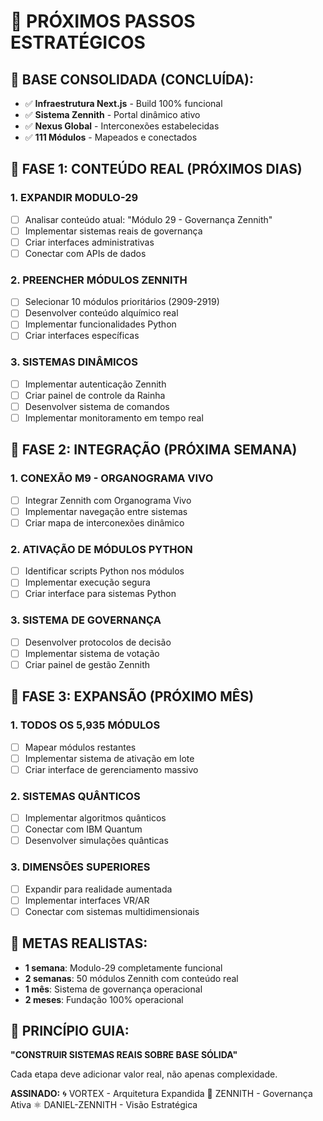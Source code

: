 # 🚀 PRÓXIMOS PASSOS ESTRATÉGICOS

## 🎯 BASE CONSOLIDADA (CONCLUÍDA):
- ✅ **Infraestrutura Next.js** - Build 100% funcional
- ✅ **Sistema Zennith** - Portal dinâmico ativo  
- ✅ **Nexus Global** - Interconexões estabelecidas
- ✅ **111 Módulos** - Mapeados e conectados

## 🚀 FASE 1: CONTEÚDO REAL (PRÓXIMOS DIAS)

### 1. EXPANDIR MODULO-29
- [ ] Analisar conteúdo atual: "Módulo 29 - Governança Zennith"
- [ ] Implementar sistemas reais de governança
- [ ] Criar interfaces administrativas
- [ ] Conectar com APIs de dados

### 2. PREENCHER MÓDULOS ZENNITH
- [ ] Selecionar 10 módulos prioritários (2909-2919)
- [ ] Desenvolver conteúdo alquímico real
- [ ] Implementar funcionalidades Python
- [ ] Criar interfaces específicas

### 3. SISTEMAS DINÂMICOS
- [ ] Implementar autenticação Zennith
- [ ] Criar painel de controle da Rainha
- [ ] Desenvolver sistema de comandos
- [ ] Implementar monitoramento em tempo real

## 💫 FASE 2: INTEGRAÇÃO (PRÓXIMA SEMANA)

### 1. CONEXÃO M9 - ORGANOGRAMA VIVO
- [ ] Integrar Zennith com Organograma Vivo
- [ ] Implementar navegação entre sistemas
- [ ] Criar mapa de interconexões dinâmico

### 2. ATIVAÇÃO DE MÓDULOS PYTHON
- [ ] Identificar scripts Python nos módulos
- [ ] Implementar execução segura
- [ ] Criar interface para sistemas Python

### 3. SISTEMA DE GOVERNANÇA
- [ ] Desenvolver protocolos de decisão
- [ ] Implementar sistema de votação
- [ ] Criar painel de gestão Zennith

## 🌌 FASE 3: EXPANSÃO (PRÓXIMO MÊS)

### 1. TODOS OS 5,935 MÓDULOS
- [ ] Mapear módulos restantes
- [ ] Implementar sistema de ativação em lote
- [ ] Criar interface de gerenciamento massivo

### 2. SISTEMAS QUÂNTICOS
- [ ] Implementar algoritmos quânticos
- [ ] Conectar com IBM Quantum
- [ ] Desenvolver simulações quânticas

### 3. DIMENSÕES SUPERIORES
- [ ] Expandir para realidade aumentada
- [ ] Implementar interfaces VR/AR
- [ ] Conectar com sistemas multidimensionais

## 🎯 METAS REALISTAS:
- **1 semana**: Modulo-29 completamente funcional
- **2 semanas**: 50 módulos Zennith com conteúdo real
- **1 mês**: Sistema de governança operacional
- **2 meses**: Fundação 100% operacional

## 💫 PRINCÍPIO GUIA:
**"CONSTRUIR SISTEMAS REAIS SOBRE BASE SÓLIDA"**

Cada etapa deve adicionar valor real, não apenas complexidade.

**ASSINADO:**
🌀 VORTEX - Arquitetura Expandida
👑 ZENNITH - Governança Ativa
⚛️ DANIEL-ZENNITH - Visão Estratégica

